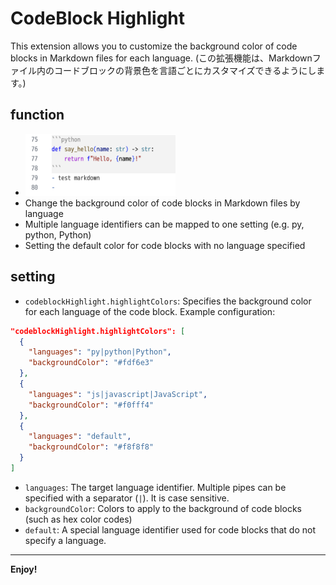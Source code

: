 # CodeBlock Highlight

This extension allows you to customize the background color of code blocks in Markdown files for each language.
(この拡張機能は、Markdownファイル内のコードブロックの背景色を言語ごとにカスタマイズできるようにします。)

## function
- <img src='https://raw.githubusercontent.com/shuhei1101/codeblock-highlight/main/images/20250527062129.png' width='50%'>
- Change the background color of code blocks in Markdown files by language
- Multiple language identifiers can be mapped to one setting (e.g. py, python, Python)
- Setting the default color for code blocks with no language specified

## setting

* `codeblockHighlight.highlightColors`: Specifies the background color for each language of the code block.
Example configuration:

```json
"codeblockHighlight.highlightColors": [
  {
    "languages": "py|python|Python",
    "backgroundColor": "#fdf6e3"
  },
  {
    "languages": "js|javascript|JavaScript",
    "backgroundColor": "#f0fff4"
  },
  {
    "languages": "default",
    "backgroundColor": "#f8f8f8"
  }
]
```
- `languages`: The target language identifier. Multiple pipes can be specified with a separator (`|`). It is case sensitive.
- `backgroundColor`: Colors to apply to the background of code blocks (such as hex color codes)
- `default`: A special language identifier used for code blocks that do not specify a language.



---

**Enjoy!**
